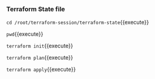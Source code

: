 ### Terraform State file ####

`cd /root/terraform-session/terraform-state`{{execute}}

`pwd`{{execute}}

`terraform init`{{execute}}

`terraform plan`{{execute}}

`terraform apply`{{execute}}

